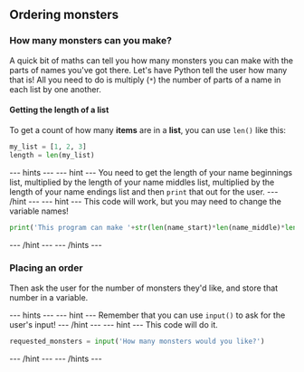 ## Ordering monsters

### How many monsters can you make?
A quick bit of maths can tell you how many monsters you can make with the parts of names you've got there. Let's have Python tell the user how many that is! All you need to do is multiply (`*`) the number of parts of a name in each list by one another.

#### Getting the length of a list
To get a count of how many **items** are in a **list**, you can use `len()` like this:

```python
my_list = [1, 2, 3]
length = len(my_list)
```

--- hints ---
--- hint ---
You need to get the length of your name beginnings list, multiplied by the length of your name middles list, multiplied by the length of your name endings list and then `print` that out for the user.
--- /hint ---
--- hint ---
This code will work, but you may need to change the variable names!
```python
print('This program can make '+str(len(name_start)*len(name_middle)*len(name_end))+' different monsters!')
```
--- /hint ---
--- /hints ---

### Placing an order
Then ask the user for the number of monsters they'd like, and store that number in a variable.

--- hints ---
--- hint ---
Remember that you can use `input()` to ask for the user's input!
--- /hint ---
--- hint ---
This code will do it.
```python
requested_monsters = input('How many monsters would you like?')
```
--- /hint ---
--- /hints ---